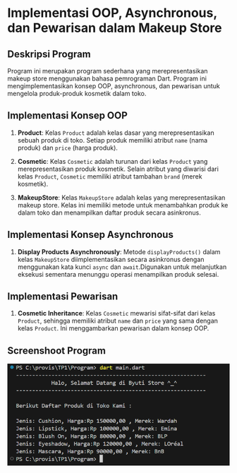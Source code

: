 # Implementasi OOP, Asynchronous, dan Pewarisan dalam Makeup Store

## Deskripsi Program
Program ini merupakan program sederhana yang merepresentasikan makeup store menggunakan bahasa pemrograman Dart. Program ini mengimplementasikan konsep OOP, asynchronous, dan pewarisan untuk mengelola produk-produk kosmetik dalam toko.

## Implementasi Konsep OOP
1. **Product**: Kelas `Product` adalah kelas dasar yang merepresentasikan sebuah produk di toko. Setiap produk memiliki atribut `name` (nama produk) dan `price` (harga produk).

2. **Cosmetic**: Kelas `Cosmetic` adalah turunan dari kelas `Product` yang merepresentasikan produk kosmetik. Selain atribut yang diwarisi dari kelas `Product`, `Cosmetic` memiliki atribut tambahan `brand` (merek kosmetik).

3. **MakeupStore**: Kelas `MakeupStore` adalah kelas yang merepresentasikan makeup store. Kelas ini memiliki metode untuk menambahkan produk ke dalam toko dan menampilkan daftar produk secara asinkronus.

## Implementasi Konsep Asynchronous
1. **Display Products Asynchronously**: Metode `displayProducts()` dalam kelas `MakeupStore` diimplementasikan secara asinkronus dengan menggunakan kata kunci `async` dan `await`.Digunakan untuk melanjutkan eksekusi sementara menunggu operasi menampilkan produk selesai.

## Implementasi Pewarisan
1. **Cosmetic Inheritance**: Kelas `Cosmetic` mewarisi sifat-sifat dari kelas `Product`, sehingga memiliki atribut `name` dan `price` yang sama dengan kelas `Product`. Ini menggambarkan pewarisan dalam konsep OOP.

## Screenshoot Program

![powershell](https://github.com/fathiaasyari/TP1_Provis/blob/76dd606467696c9e841cdee8247172c280ef537a/screenshoot/by%20powershell.png)

